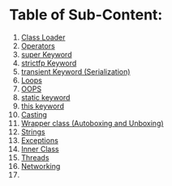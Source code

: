 # Table of Sub-Content:
1. [Class Loader](https://github.com/siddarthjha/Java-Programs/blob/master/Basics%20Java/src/Practice/ClassLoader.java)
2. [Operators](https://github.com/siddarthjha/Java-Programs/blob/master/Basics%20Java/src/Practice/Operators.java)
3. [super Keyword](https://github.com/siddarthjha/Java-Programs/blob/master/Basics%20Java/src/Practice/Super.java)
4. [strictfp Keyword](https://github.com/siddarthjha/Java-Programs/blob/master/Basics%20Java/src/Practice/Strictfp.java)
5. [transient Keyword (Serialization)](https://github.com/siddarthjha/Java-Programs/blob/master/Basics%20Java/Transient/Transient.java)
6. [Loops](https://github.com/siddarthjha/Java-Programs/blob/master/Basics%20Java/src/Practice/Loops.java)
7. [OOPS](https://github.com/siddarthjha/Java-Programs/blob/master/Basics%20Java/src/Practice/OOPS.java)
8. [static keyword](https://github.com/siddarthjha/Java-Programs/blob/master/Basics%20Java/src/Practice/Static.java)
9. [this keyword](https://github.com/siddarthjha/Java-Programs/blob/master/Basics%20Java/src/Practice/This.java)
10. [Casting](https://github.com/siddarthjha/Java-Programs/blob/master/Basics%20Java/src/Practice/Casting.java)
11. [Wrapper class (Autoboxing and Unboxing)](https://github.com/siddarthjha/Java-Programs/blob/master/Basics%20Java/src/Practice/Wrapper.java)
12. [Strings](https://github.com/siddarthjha/Java-Programs/blob/master/Basics%20Java/src/Practice/Strings.java)
13. [Exceptions](https://github.com/siddarthjha/Java-Programs/blob/master/Basics%20Java/src/Practice/Exceptions.java)
14. [Inner Class](https://github.com/siddarthjha/Java-Programs/blob/master/Basics%20Java/src/Practice/InnerClass.java)
15. [Threads](https://github.com/siddarthjha/Java-Programs/blob/master/Basics%20Java/src/Practice/Threads.java)
16. [Networking]()
17. []()


